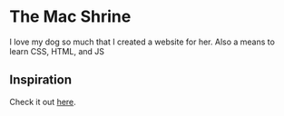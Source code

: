 # The Mac Shrine
I love my dog so much that I created a website for her. 
Also a means to learn CSS, HTML, and JS

## Inspiration

Check it out [here](https://ingi-hong.github.io/mac/).

